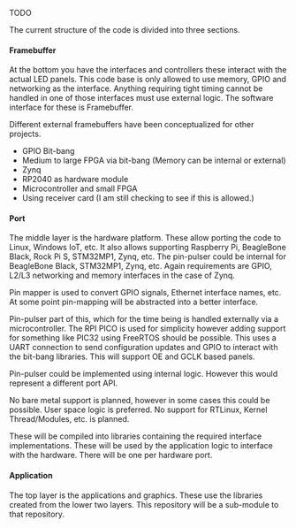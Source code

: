 TODO

The current structure of the code is divided into three sections.

#### Framebuffer
At the bottom you have the interfaces and controllers these interact with the actual LED panels. This code base is only allowed to use memory, GPIO and networking as the interface. Anything requiring tight timing cannot be handled in one of those interfaces must use external logic. The software interface for these is Framebuffer. 

Different external framebuffers have been conceptualized for other projects.
- GPIO Bit-bang
- Medium to large FPGA via bit-bang (Memory can be internal or external)
- Zynq
- RP2040 as hardware module
- Microcontroller and small FPGA
- Using receiver card (I am still checking to see if this is allowed.)

#### Port
The middle layer is the hardware platform. These allow porting the code to Linux, Windows IoT, etc. It also allows supporting Raspberry Pi, BeagleBone Black, Rock Pi S, STM32MP1, Zynq, etc. The pin-pulser could be internal for BeagleBone Black, STM32MP1, Zynq, etc. Again requirements are GPIO, L2/L3 networking and memory interfaces in the case of Zynq. 

Pin mapper is used to convert GPIO signals, Ethernet interface names, etc. At some point pin-mapping will be abstracted into a better interface. 

Pin-pulser part of this, which for the time being is handled externally via a microcontroller. The RPI PICO is used for simplicity however adding support for something like PIC32 using FreeRTOS should be possible. This uses a UART connection to send configuration updates and GPIO to interact with the bit-bang libraries. This will support OE and GCLK based panels.

Pin-pulser could be implemented using internal logic. However this would represent a different port API.

No bare metal support is planned, however in some cases this could be possible. User space logic is preferred. No support for RTLinux, Kernel Thread/Modules, etc. is planned.

These will be compiled into libraries containing the required interface implementations. These will be used by the application logic to interface with the hardware. There will be one per hardware port.

#### Application
The top layer is the applications and graphics. These use the libraries created from the lower two layers. This repository will be a sub-module to that repository.
